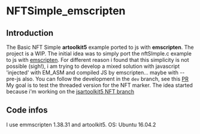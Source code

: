 # NFTSimple_emscripten


## Introduction


The Basic NFT Simple **artoolkit5** example ported to js with **emscripten**.
The project is a WIP.
The initial idea was to simply port the nftSImple.c example to js with [emscripten](https://emscripten.org).
For different reason i found that this simplicity is not possible (sigh!),
i am trying to develop a mixed solution with javascript 'injected' with EM_ASM and compiled JS by emscripten... maybe with --pre-js also.
You can follow the development in the `dev` branch, see this [PR](https://github.com/kalwalt/NFTSimple_emscripten/pull/1)
My goal is to test the threaded version for the NFT marker. The idea started because i'm working on the [jsartoolkit5 NFT branch](https://github.com/kalwalt/jsartoolkit5/pull/1)

## Code infos

I use emmscripten 1.38.31 and artoolkit5.
OS: Ubuntu 16.04.2

